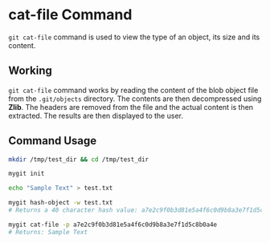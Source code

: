 # cat-file Command

`git cat-file` command is used to view the type of an object, its size and its content.

## Working

`git cat-file` command works by reading the content of the blob object file from the `.git/objects` directory. The contents are then decompressed using **Zlib**. The headers are removed from the file and the actual content is then extracted. The results are then displayed to the user.

## Command Usage

```bash
mkdir /tmp/test_dir && cd /tmp/test_dir

mygit init

echo "Sample Text" > test.txt

mygit hash-object -w test.txt
# Returns a 40 character hash value: a7e2c9f0b3d81e5a4f6c0d9b8a3e7f1d5c8b0a4e

mygit cat-file -p a7e2c9f0b3d81e5a4f6c0d9b8a3e7f1d5c8b0a4e
# Returns: Sample Text
```
